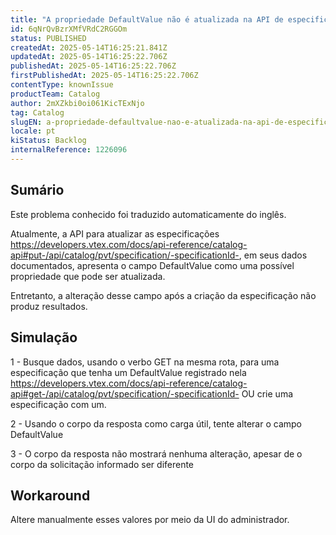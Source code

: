 ```yaml
---
title: "A propriedade DefaultValue não é atualizada na API de especificação"
id: 6qNrQvBzrXMfVRdC2RGGOm
status: PUBLISHED
createdAt: 2025-05-14T16:25:21.841Z
updatedAt: 2025-05-14T16:25:22.706Z
publishedAt: 2025-05-14T16:25:22.706Z
firstPublishedAt: 2025-05-14T16:25:22.706Z
contentType: knownIssue
productTeam: Catalog
author: 2mXZkbi0oi061KicTExNjo
tag: Catalog
slugEN: a-propriedade-defaultvalue-nao-e-atualizada-na-api-de-especificacao
locale: pt
kiStatus: Backlog
internalReference: 1226096
---
```


## Sumário

<div class="alert alert-info">
  <p>Este problema conhecido foi traduzido automaticamente do inglês.</p>
</div>


Atualmente, a API para atualizar as especificações https://developers.vtex.com/docs/api-reference/catalog-api#put-/api/catalog/pvt/specification/-specificationId-, em seus dados documentados, apresenta o campo DefaultValue como uma possível propriedade que pode ser atualizada.

Entretanto, a alteração desse campo após a criação da especificação não produz resultados.

## Simulação


1 - Busque dados, usando o verbo GET na mesma rota, para uma especificação que tenha um DefaultValue registrado nela https://developers.vtex.com/docs/api-reference/catalog-api#get-/api/catalog/pvt/specification/-specificationId- OU crie uma especificação com um.

2 - Usando o corpo da resposta como carga útil, tente alterar o campo DefaultValue

3 - O corpo da resposta não mostrará nenhuma alteração, apesar de o corpo da solicitação informado ser diferente

## Workaround


Altere manualmente esses valores por meio da UI do administrador.





